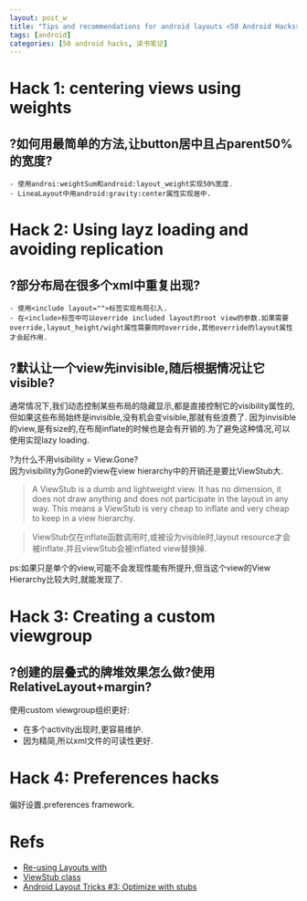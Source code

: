 ```yaml
---
layout: post_w
title: "Tips and recommendations for android layouts <50 Android Hacks>"
tags: [android] 
categories: [50 android hacks, 读书笔记]
---
```


# Hack 1: centering views using weights

## ?如何用最简单的方法,让button居中且占parent50%的宽度?
	- 使用androi:weightSum和android:layout_weight实现50%宽度.
	- LineaLayout中用android:gravity:center属性实现居中.


# Hack 2: Using layz loading and avoiding replication

## ?部分布局在很多个xml中重复出现?
	- 使用<include layout="">标签实现布局引入.
	- 在<include>标签中可以override included layout的root view的参数.如果需要override,layout_height/wight属性需要同时override,其他override的layout属性才会起作用.

## ?默认让一个view先invisible,随后根据情况让它visible?
通常情况下,我们动态控制某些布局的隐藏显示,都是直接控制它的visibility属性的,但如果这些布局始终是invisible,没有机会变visible,那就有些浪费了.
因为invisible的view,是有size的,在布局inflate的时候也是会有开销的.为了避免这种情况,可以使用<ViewStub>实现lazy loading.

?为什么不用visibility = View.Gone?  
因为visibility为Gone的view在view hierarchy中的开销还是要比ViewStub大.    
        
> A ViewStub is a dumb and lightweight view. It has no dimension, it does not draw anything and does not participate in the layout in any way. This means a ViewStub is very cheap to inflate and very cheap to keep in a view hierarchy.    

> ViewStub仅在inflate函数调用时,或被设为visible时,layout resource才会被inflate.并且viewStub会被inflated view替换掉.

ps:如果只是单个的view,可能不会发现性能有所提升,但当这个view的View Hierarchy比较大时,就能发现了.
		
# Hack 3: Creating a custom viewgroup

## ?创建的层叠式的牌堆效果怎么做?使用RelativeLayout+margin? 
使用custom viewgroup组织更好:

- 在多个activity出现时,更容易维护.
- 因为精简,所以xml文件的可读性更好.

# Hack 4: Preferences hacks
偏好设置.preferences framework. 


# Refs
- [Re-using Layouts with <include/>](http://developer.android.com/training/improving-layouts/reusing-layouts.html)
- [ViewStub class](http://developer.android.com/reference/android/view/ViewStub.html)
- [Android Layout Tricks #3: Optimize with stubs](http://android-developers.blogspot.sg/2009/03/android-layout-tricks-3-optimize-with.html)